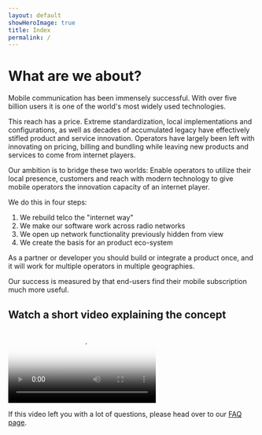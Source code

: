 ```yaml
---
layout: default
showHeroImage: true
title: Index
permalink: /
---
```


# What are we about?

Mobile communication has been immensely successful. With over five billion users it is one of the world's most widely used technologies. 

This reach has a price. Extreme standardization, local implementations and configurations,  as well as decades of accumulated legacy have effectively stifled product and service innovation. Operators have largely been left with innovating on pricing, billing and bundling while  leaving new products and services to come from internet players.

Our ambition is to bridge these two worlds: Enable operators to utilize their local presence, customers and reach with modern technology to give mobile operators the innovation capacity of an internet player. 

We do this in four steps: 
1. We rebuild telco the "internet way"
2. We make our software work across radio networks
3. We open up network functionality previously hidden from view 
4. We create the basis for an product eco-system

As a partner or developer you should build or integrate a product once, and it will work for multiple operators in multiple geographies.

Our success is measured by that end-users find their mobile subscription much more useful.

## Watch a short video explaining the concept
<div class="video-border">
    <video controls poster="/img/video-poster.jpg">
    <source src="/video/promo.mp4" type="video/mp4">
        Your browser does not support HTML5 video players.
    </video>
</div>

If this video left you with a lot of questions, please head over to our [FAQ page](/faq).